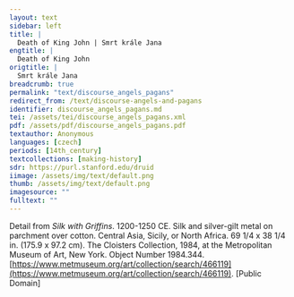 ```yaml
---
layout: text
sidebar: left
title: |
  Death of King John | Smrt krále Jana
engtitle: |
  Death of King John
origtitle: |
  Smrt krále Jana
breadcrumb: true
permalink: "text/discourse_angels_pagans"
redirect_from: /text/discourse-angels-and-pagans
identifier: discourse_angels_pagans.md
tei: /assets/tei/discourse_angels_pagans.xml
pdf: /assets/pdf/discourse_angels_pagans.pdf
textauthor: Anonymous
languages: [czech]
periods: [14th_century]
textcollections: [making-history]
sdr: https://purl.stanford.edu/druid 
iimage: /assets/img/text/default.png
thumb: /assets/img/text/default.png
imagesource: ""
fulltext: ""
---
```

 Detail from _Silk with Griffins_. 1200-1250 CE. Silk and silver-gilt metal on parchment over cotton. Central Asia, Sicily, or North Africa. 69 1/4 x 38 1/4 in. (175.9 x 97.2 cm). The Cloisters Collection, 1984, at the Metropolitan Museum of Art, New York. Object Number 1984.344. [https://www.metmuseum.org/art/collection/search/466119](https://www.metmuseum.org/art/collection/search/466119). [Public Domain]
 
